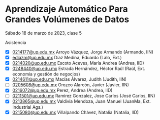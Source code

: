 Aprendizaje Automático Para Grandes Volúmenes de Datos
======================================================

Sábado 18 de marzo de 2023, clase 5

Asistencia

- [x] 0214177@up.edu.mx Arroyo Vázquez, Jorge Armando (Armando, IIN) 
- [x] ediazm@up.edu.mx  Díaz Medina, Eduardo (Lalo, Ext.)
- [x] 0214020@up.edu.mx Escoto Aceves, María Andrea (Andrea, IID)
- [x] 0248440@up.edu.mx Estrada Hernández, Héctor Raúl (Raúl, Ext. economía y gestión de negocios)
- [x] 0214611@up.edu.mx Macías Álvarez, Judith (Judith, IIN)
- [ ] 0205608@up.edu.mx Orozco Alarcón, Javier (Javier, IIN) 
- [x] 0216072@up.edu.mx Perez, Andrea (Andrea, IID)
- [ ] 0211501@up.edu.mx Ramirez Gonzalez, Jose Carlos (José Carlos, IIN)
- [x] 0213865@up.edu.mx Valdivia Mendoza, Juan Manuel (JuanMa, Ext. Industrial Ags.)
- [x] 0215080@up.edu.mx Villalpando Chávez, Natalia (Natalia, IID)

